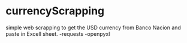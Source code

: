 # currencyScrapping
simple web scrapping to get the USD currency from Banco Nacion and paste in Excell sheet.
-requests
-openpyxl
